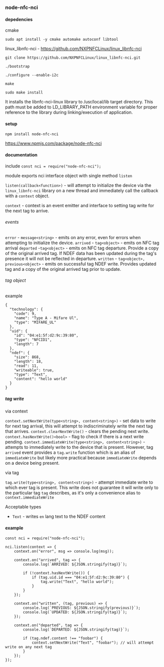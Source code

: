 ### node-nfc-nci

#### depedencies

cmake

`sudo apt install -y cmake automake autoconf libtool`

linux_libnfc-nci - https://github.com/NXPNFCLinux/linux_libnfc-nci

`git clone https://github.com/NXPNFCLinux/linux_libnfc-nci.git`

`./bootstrap`


`./configure --enable-i2c`

`make`

`sudo make install`

It installs the libnfc-nci-linux library to /usr/local/lib target directory. This path must be
added to LD_LIBRARY_PATH environment variable for proper reference to the library
during linking/execution of application.

#### setup

`npm install node-nfc-nci`

https://www.npmjs.com/package/node-nfc-nci

#### documentation

include
`const nci = require("node-nfc-nci");`

module exports nci interface object with single method `listen`

`listen(callback<function>)` - will attempt to initialize the device via the `linux_libnfc-nci` library on a new thread and immediately call the callback with a `context` object.

`context` - context is an event emitter and interface to setting tag write for the next tag to arrive.

###### events

`error` - `message<string>` - emits on any error, even for errors when attempting to initialize the device.
`arrived` - `tag<object>` - emits on NFC tag arrival
`departed` -`tag<object>` - emits on NFC tag departure. Provide a copy of the original arrived tag. If NDEF data has been updated during the tag's presence it will not be reflected in departure.
`written` - `tag<object>, previous<object>` - emits on successful tag NDEF write. Provides updated tag and a copy of the original arrived tag prior to update.

###### tag object

example
```
{
  "technology": {
    "code": 9,
    "name": "Type A - Mifare Ul",
    "type": "MIFARE_UL"
  },
  "uid": {
    "id": "04:e1:5f:d2:9c:39:80",
    "type": "NFCID1",
    "length": 7
  },
  "ndef": {
    "size": 868,
    "length": 18,
    "read": 11,
    "writeable": true,
    "type": "Text",
    "content": "hello world"
  }
}
```

##### tag write

via context

`context.setNextWrite(type<string>, content<string>)` - set data to write for next tag arrival, this will attempt to indiscriminately write the next tag that arrives.
`context.clearNextWrite()` - clears the pending next write.
`context.hasNextWrite()<bool>` - flag to check if there is a next write pending.
`context.immediateWrite(type<string>, content<string>)` - attempts to immediately write to the device that is present. However, tag `arrived` event provides a `tag.write` function which is an alias of `immediateWrite` but likely more practical because `immediateWrite` depends on a device being present.

via tag

`tag.write(type<string>, content<string>)` - attempt immediate write to which ever tag is present. This write does not guarantee it will write only to the particular tag `tag` describes, as it's only a convenience alias to `context.immediateWrite` 

Acceptable types
- `Text` - writes `en` lang text to the NDEF content

#### example

```
const nci = require("node-nfc-nci");

nci.listen(context => {
    context.on("error", msg => console.log(msg));

    context.on("arrived", tag => {
        console.log(`ARRIVED: ${JSON.stringify(tag)}`);

        if (!context.hasNextWrite()) {
            if (tag.uid.id === "04:e1:5f:d2:9c:39:80") {
                tag.write("Text", "hello world");
            }
        }
    });

    context.on("written", (tag, previous) => {
        console.log(`PREVIOUS: ${JSON.stringify(previous)}`);
        console.log(`UPDATED: ${JSON.stringify(tag)}`);
    });

    context.on("departed", tag => {
        console.log(`DEPARTED: ${JSON.stringify(tag)}`);

        if (tag.ndef.content !== "foobar") {
            context.setNextWrite("Text", "foobar"); // will attempt write on any next tag
        }
    });
});
```
